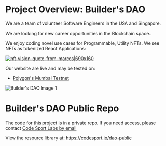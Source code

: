 # Project Overview: Builder's DAO
We are a team of volunteer Software Engineers in the USA and Singapore.

We are looking for new career opportunities in the Blockchain space.. 

We enjoy coding novel use cases for Programmable, Utility NFTs.  We see NFTs as tokenized React Applications:

[![nft-vision-quote-from-marcos|690x160](https://global.discourse-cdn.com/business4/uploads/trondao/original/2X/5/567a7a6da9420ac99271d75ee3fce1f3e1de03f3.png)](https://codesport.io/blockchain/dao/use-cases-for-programmable-and-utility-nfts/)

Our website are live and may be tested on:

* [Polygon's Mumbai Testnet](https://builders-dao.vercel.app/) 

![Builder's DAO Image 1](https://bttc-builders-dao.vercel.app/images/analyst-typing.jpg)

# Builder's DAO Public Repo

The code for this project is in a private repo. If you need access, please contact [Code Sport Labs by email](https://codesport.io/contact-us)


View the resource library at: https://codesport.io/dao-public


<!--
# Project Details

We are seeking to Spin-off our [**Programmable and Utility NFT R&D efforts** ](https://codesport.io/blockchain/dao/use-cases-for-programmable-and-utility-nfts/) into a global and autonomous DAO. The DAO shall be a Blockchain Development Studio focused on serving:

* Fortune 500 companies
* Digital Studios & Marketing Agencies (i.e., Digital Marketing Agencies) 

Our studio is currently iterating over novel Blockchain business. These Blockchain projects primarily for Fortune 500 companies as well as Digital Studios & Marketing Agencies.

We also incubate  promising internal projects such as [Fitness Ventures](https://forum.trondao.org/t/fitness-ventures-launch-a-real-life-fitness-group-on-the-blockchain/4382)

There is demand for our business. According to [TechCrunch](https://techcrunch.com/2022/07/14/nft-brand-loyalty-platform-hang-banks-16-million-from-paradigm/):

> Web3 startup [Hang](https://www.hang.xyz/) is one such startup looking to build up a client base of brands and help them leverage NFTs to replace their existing membership and loyalty programs

We explore these use cases further in our blog post, [**Use Cases for Utility & Programmable NFTs**](https://codesport.io/blockchain/dao/use-cases-for-programmable-and-utility-nfts/)

### Programmable, Utility NFTs Use Cases
Our goal is to encourage the use of NFTs as primitives for:

* Cash flows and  monetary and non-monetary entitlements including salaries, prizes, and incentives for loyalty programs
* Blockchain-based credentialing (e.g., memberships)
* Proof of provenance
* Proof of work (completed labor)
* Proof of attendance (of events)

We see NFTs as tokenized **React Applications**. Novel features of such NFTs include:

1. Programmable payments (e.g. salaries, dividends, interest, awards, etc.)
2. Access control functionality (membership)*
3. Governance (Voting) via an ERC-721 DAO
4. Dynamic QR Codes
5. Payment Escrows
6. Brick and mortar payments integration (QR code scanning and crypto wallet integration)
7. Mini E-Commerce Stores 

### Project Milestones & Features 

* [Roadmap: DAO Buildout June 21 to June 28](https://codesport.io/blockchain/dao/roadmap-dao-buildout-june-21-to-june-28/)
* [Roadmap: DAO Buildout July 5 to July 15](https://codesport.io/blockchain/dao/roadmap-dao-buildout-july-5-to-july-15/)
* [Building a Core Dev Team & Incentivizing the Right Behaviors](https://codesport.io/business-strategy/daos-incentivizing-the-right-behaviors/)


### Governance Variables

These are mutable and will be published on the proposal page.

```javascript
    const MIN_DELAY      = 3600  // 3600 = 1 hour - after a vote passes, you have 1 hour before you can enact  
    const VOTING_PERIOD  = 547  // 45818 Blocks = 1 week - how long the vote lasts. | 547 Blocks = 2 hours
    const VOTING_DELAY   = 1    // 1 Block = 13.2 seconds - How many blocks till a proposal vote becomes active
    const QUORUM_PERCENT = 80   // 4 = 4% of voters to must vote for a proposal to pass | 80 = 80%
```
All monies sent to minter go to TimeLock Via OpenZeppelin's Payment Splitter.  Money in TimeLock must be voted on to go anywhere else!

**NB:** `Box.sol` is currently owned by `TimeLock.sol` in order to demonstrate governance.  We reserve the optionm to make Minter and Governor owned by TimeLock.

### Smart Contract Governance Unit Test Results:

![Governance Unit Testing](https://challengepost-s3-challengepost.netdna-ssl.com/photos/production/software_photos/002/043/266/datas/gallery.jpg)

### Bug Fixes

**1.** Allow finance pages to be viewed by users without Metamask wallets. That is, `window.ethereum == undefined`

**2.** The frontend code for the `vote` page should alert if users are not members and redirect somewhere else. Also, we need to add timer/countdown until voting period expires.


## Deploy Output for BitTorrent Chain

```
$ npx hardhat run scripts/deploy-ten.js --network bittorrent
pinFileToIPFS Output:
{
  IpfsHash: 'QmS892492WbNRQ8W3b5KZ3sVv7mCPLbe3e77gSLqJsGsKU',
  PinSize: 17524,
  Timestamp: '2022-06-26T03:18:52.737Z',
  isDuplicate: true
}
File URL: https://gateway.pinata.cloud/ipfs/QmS892492WbNRQ8W3b5KZ3sVv7mCPLbe3e77gSLqJsGsKU
DAO Logo IPFS URL: QmS892492WbNRQ8W3b5KZ3sVv7mCPLbe3e77gSLqJsGsKU
pinMetaDataToIPFS Output:
{
  IpfsHash: 'QmXp4c2CfjXiZzXuNBx8rWYZDZsQautV7jzQKndEd1sMGD',
  PinSize: 385,
  Timestamp: '2022-07-13T14:31:10.147Z',
  isDuplicate: true
}
Meta Data URL:https://gateway.pinata.cloud/ipfs/QmXp4c2CfjXiZzXuNBx8rWYZDZsQautV7jzQKndEd1sMGD
Contract Meta Data CID: QmXp4c2CfjXiZzXuNBx8rWYZDZsQautV7jzQKndEd1sMGD
Minter Contract deployed TO: 0xDEDBee72339abd7Bd0Ea2fC7080917530f9B2938
Minter Contract Metadata URI: ipfs://QmXp4c2CfjXiZzXuNBx8rWYZDZsQautV7jzQKndEd1sMGD
Time Lock deployed TO: 0x4768aB822D44Cb3534E2cCc98BB967e8eC276656
Governor deployed TO:  0xe106A4E201e638610b0CcED7981158b1bba8A228
Box contract deployed TO: 0xd489ae78b6ef453bfb0d7741a9e46024c88a47a1
All contracts deployed BY:  0x650Ac918C9e9C5F58f03C2845b2C11C438Ab5BF7
```


## Deploy Output for Mumbai

```
 $ npx hardhat run scripts/deploy-ten.js --network mumbai
pinFileToIPFS Output:
{
  IpfsHash: 'QmS892492WbNRQ8W3b5KZ3sVv7mCPLbe3e77gSLqJsGsKU',
  PinSize: 17524,
  Timestamp: '2022-06-26T03:18:52.737Z',
  isDuplicate: true
}
File URL: https://gateway.pinata.cloud/ipfs/QmS892492WbNRQ8W3b5KZ3sVv7mCPLbe3e77gSLqJsGsKU
DAO Logo IPFS URL: QmS892492WbNRQ8W3b5KZ3sVv7mCPLbe3e77gSLqJsGsKU
pinMetaDataToIPFS Output:
{
  IpfsHash: 'QmXp4c2CfjXiZzXuNBx8rWYZDZsQautV7jzQKndEd1sMGD',
  PinSize: 385,
  Timestamp: '2022-07-13T14:31:10.147Z',
  isDuplicate: true
}
Meta Data URL:https://gateway.pinata.cloud/ipfs/QmXp4c2CfjXiZzXuNBx8rWYZDZsQautV7jzQKndEd1sMGD
Contract Meta Data CID: QmXp4c2CfjXiZzXuNBx8rWYZDZsQautV7jzQKndEd1sMGD
Minter Contract Metadata URI: ipfs://QmXp4c2CfjXiZzXuNBx8rWYZDZsQautV7jzQKndEd1sMGD

Minter Contract deployed TO: 0xEB5fD1EC487Dcc051bb864d640aB279d981A4F12
Time Lock deployed TO: 0xE91df560fC839F952A632f07AF19b16912dD52Ec
Governor deployed TO:  0x22F381B22252D3F2B0Fc1F2435042CCdA7c3Bd57
Box Contract deployed TO: 0x3902F8E827EFC4b56DEB02aB0697D65F3D9F3aE0
(Fake) USDC Mumbai Testnet Contract Address: 0xe11a86849d99f524cac3e7a0ec1241828e332c62
(Fake) DAI Mumbai Testnet Contract Address: 0xa362893f40fcc2430b4d95c6f420e923d7d793e2
0xSplit Contract Address: 0xAEDC3E203A84dB63926Bb775F3183D851a4D2a16
```
-->
